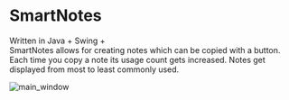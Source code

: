 # SmartNotes
Written in Java + Swing + <br />
SmartNotes allows for creating notes which can be copied with a button. Each time you copy a note its usage count gets increased. Notes get displayed from most to least commonly used.

![main_window](https://github.com/viktorbobinski/SmartNotes/blob/master/images/smart_notes.JPG)
